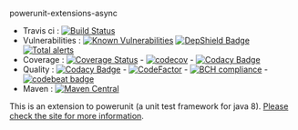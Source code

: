 powerunit-extensions-async

* Travis ci : [![Build Status](https://travis-ci.com/powerunit/powerunit-extensions-async.svg?branch=master)](https://travis-ci.com/powerunit/powerunit-extensions-async)
* Vulnerabilities : [![Known Vulnerabilities](https://snyk.io/test/github/powerunit/powerunit-extensions-async/badge.svg?targetFile=pom.xml)](https://snyk.io/test/github/powerunit/powerunit-extensions-async?targetFile=pom.xml) [![DepShield Badge](https://depshield.sonatype.org/badges/powerunit/powerunit-extensions-async/depshield.svg)](https://depshield.github.io) [![Total alerts](https://img.shields.io/lgtm/alerts/g/powerunit/powerunit-extensions-async.svg?logo=lgtm&logoWidth=18)](https://lgtm.com/projects/g/powerunit/powerunit-extensions-async/alerts/)
* Coverage : [![Coverage Status](https://coveralls.io/repos/github/powerunit/powerunit-extensions-async/badge.svg?branch=master)](https://coveralls.io/github/powerunit/powerunit-extensions-async?branch=master) - [![codecov](https://codecov.io/gh/powerunit/powerunit-extensions-async/branch/master/graph/badge.svg)](https://codecov.io/gh/powerunit/powerunit-extensions-async) - [![Codacy Badge](https://api.codacy.com/project/badge/Coverage/54e6f34a650147e48b1864a420695a1c)](https://www.codacy.com/app/mathieu.boretti/powerunit-extensions-async?utm_source=github.com&utm_medium=referral&utm_content=powerunit/powerunit-extensions-async&utm_campaign=Badge_Coverage)
* Quality : [![Codacy Badge](https://api.codacy.com/project/badge/Grade/54e6f34a650147e48b1864a420695a1c)](https://www.codacy.com/app/mathieu.boretti/powerunit-extensions-async?utm_source=github.com&amp;utm_medium=referral&amp;utm_content=powerunit/powerunit-extensions-async&amp;utm_campaign=Badge_Grade) - [![CodeFactor](https://www.codefactor.io/repository/github/powerunit/powerunit-extensions-async/badge)](https://www.codefactor.io/repository/github/powerunit/powerunit-extensions-async) - [![BCH compliance](https://bettercodehub.com/edge/badge/powerunit/powerunit-extensions-async?branch=master)](https://bettercodehub.com/results/powerunit/powerunit-extensions-async) - [![codebeat badge](https://codebeat.co/badges/cdebf167-fee0-46b4-b33d-c613f1586a9d)](https://codebeat.co/projects/github-com-powerunit-powerunit-extensions-async-master)
* Maven : [![Maven Central](https://maven-badges.herokuapp.com/maven-central/ch.powerunit.extensions/powerunit-extensions-async/badge.svg)](https://maven-badges.herokuapp.com/maven-central/ch.powerunit.extensions/powerunit-extensions-async)

This is an extension to powerunit (a unit test framework for java 8). [Please check the site for more information](http://powerunit.github.io/powerunit-extensions-async/).
